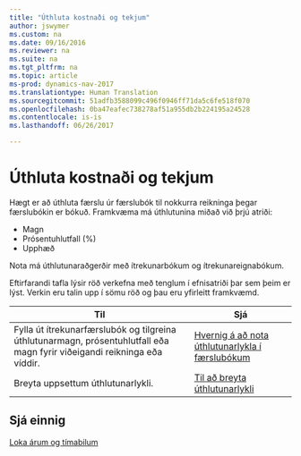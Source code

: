 ```yaml
---
title: "Úthluta kostnaði og tekjum"
author: jswymer
ms.custom: na
ms.date: 09/16/2016
ms.reviewer: na
ms.suite: na
ms.tgt_pltfrm: na
ms.topic: article
ms-prod: dynamics-nav-2017
ms.translationtype: Human Translation
ms.sourcegitcommit: 51adfb3588099c496f0946ff71da5c6fe518f070
ms.openlocfilehash: 0ba47eafec738278af51a955db2b224195a24528
ms.contentlocale: is-is
ms.lasthandoff: 06/26/2017

---
```

# <a name="allocate-costs-and-income"></a>Úthluta kostnaði og tekjum
Hægt er að úthluta færslu úr færslubók til nokkurra reikninga þegar færslubókin er bókuð. Framkvæma má úthlutunina miðað við þrjú atriði:

- Magn
- Prósentuhlutfall (%)
- Upphæð

Nota má úthlutunaraðgerðir með ítrekunarbókum og ítrekunareignabókum.
<!--You can also distribute the cost or revenue of a line to an intercompany partner when you post a sales or purchase document. When you post the document, a line will be posted in your general journal, and a corresponding line will be created in the intercompany outbox.-->

Eftirfarandi tafla lýsir röð verkefna með tenglum í efnisatriði þar sem þeim er lýst. Verkin eru talin upp í sömu röð og þau eru yfirleitt framkvæmd.

|Til |Sjá |
|---|----|
|Fylla út ítrekunarfærslubók og tilgreina úthlutunarmagn, prósentuhlutfall eða magn fyrir viðeigandi reikninga eða víddir.|[Hvernig á að nota úthlutunarlykla í færslubókum](ui-how-use-allocation-keys-general-journals.md)|
|Breyta uppsettum úthlutunarlykli.|[Til að breyta úthlutunarlykli](ui-how-use-allocation-keys-general-journals.md)|

## <a name="see-also"></a>Sjá einnig
[Loka árum og tímabilum](year-close-years-periods.md)

